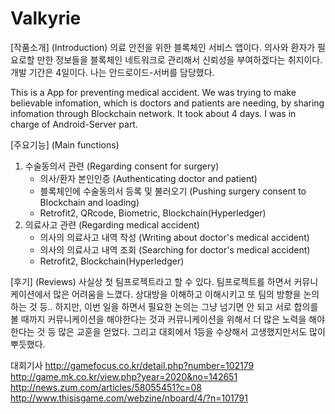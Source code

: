 # Valkyrie

[작품소개] (Introduction)
  의료 안전을 위한 블록체인 서비스 앱이다.
  의사와 환자가 필요로할 만한 정보들을 블록체인 네트워크로 관리해서 신뢰성을 부여하겠다는 취지이다.
  개발 기간은 4일이다. 나는 안드로이드-서버를 담당했다.

This is a App for preventing medical accident.
We was trying to make believable infomation, which is doctors and patients are needing, by sharing infomation through Blockchain network.
It took about 4 days. I was in charge of Android-Server part.

[주요기능] (Main functions)
  1. 수술동의서 관련 (Regarding consent for surgery)
     - 의사/환자 본인인증 (Authenticating doctor and patient)
     - 블록체인에 수술동의서 등록 및 불러오기 (Pushing surgery consent to Blockchain and loading)
     - Retrofit2, QRcode, Biometric, Blockchain(Hyperledger)
  2. 의료사고 관련 (Regarding medical accident)
     - 의사의 의료사고 내역 작성 (Writing about doctor's medical accident)
     - 의사의 의료사고 내역 조회 (Searching for doctor's medical accident)
     - Retrofit2, Blockchain(Hyperledger)
 
[후기] (Reviews)
  사실상 첫 팀프로젝트라고 할 수 있다. 팀프로젝트를 하면서 커뮤니케이션에서 많은 어려움을 느꼈다.
  상대방을 이해하고 이해시키고 또 팀의 방향을 논의하는 것 등.. 하지만, 이번 일을 하면서 필요한 논의는 그냥 넘기면 안 되고
  서로 합의를 볼 때까지 커뮤니케이션을 해야한다는 것과 커뮤니케이션을 위해서 더 많은 노력을 해야한다는 것 등 많은 교훈을 얻었다.
  그리고 대회에서 1등을 수상해서 고생했지만서도 많이 뿌듯했다.


대회기사
http://gamefocus.co.kr/detail.php?number=102179
http://game.mk.co.kr/view.php?year=2020&no=142651
http://news.zum.com/articles/58055451?c=08
http://www.thisisgame.com/webzine/nboard/4/?n=101791
